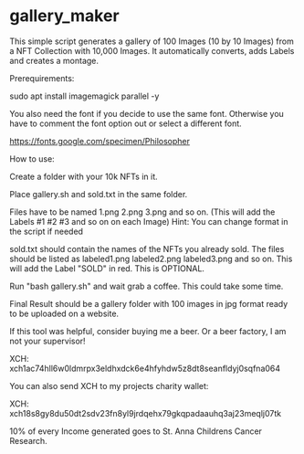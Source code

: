 # gallery_maker
This simple script generates a gallery of 100 Images (10 by 10 Images) from a NFT Collection with 10,000 Images. It automatically converts, adds Labels and creates a montage.

Prerequirements:

sudo apt install imagemagick parallel -y

You also need the font if you decide to use the same font. Otherwise you have to comment the font option out or select a different font.

https://fonts.google.com/specimen/Philosopher

How to use:

Create a folder with your 10k NFTs in it.

Place gallery.sh and sold.txt in the same folder.

Files have to be named 1.png 2.png 3.png and so on. (This will add the Labels #1 #2 #3 and so on on each Image)
Hint: You can change format in the script if needed

sold.txt should contain the names of the NFTs you already sold. The files should be listed as labeled1.png labeled2.png labeled3.png and so on. This will add the Label "SOLD" in red. This is OPTIONAL.

Run "bash gallery.sh" and wait grab a coffee. This could take some time.

Final Result should be a gallery folder with 100 images in jpg format ready to be uploaded on a website.






If this tool was helpful, consider buying me a beer. Or a beer factory, I am not your supervisor!

XCH: xch1ac74hll6w0ldmrpx3eldhxdck6e4hfyhdw5z8dt8seanfldyj0sqfna064


You can also send XCH to my projects charity wallet:

XCH: xch18s8gy8du50dt2sdv23fn8yl9jrdqehx79gkqpadaauhq3aj23meqlj07tk

10% of every Income generated goes to St. Anna Childrens Cancer Research.
